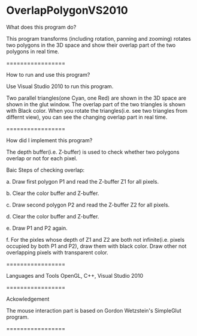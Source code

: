 OverlapPolygonVS2010
================

What does this program do?

This program transforms (including rotation, panning and zooming) rotates two polygons in the 3D space and show their overlap part of the two polygons
in real time.

=================

How to run and use this program?

Use Visual Studio 2010 to run this program. 

Two parallel triangles(one Cyan, one Red) are shown in the 3D space are shown in the glut window. The overlap part of the
two triangles is shown with Black color. When you rotate the triangles(i.e. see two triangles from differnt view), you 
can see the changing overlap part in real time.

=================

How did I implement this program?

The depth buffer(i.e. Z-buffer) is used to check whether two polygons overlap or not for each pixel. 

Baic Steps of checking overlap:

a. Draw first polygon P1 and read the Z-buffer Z1 for all pixels.

b. Clear the color buffer and Z-buffer. 

c. Draw second polygon P2 and read the Z-buffer Z2 for all pixels.

d. Clear the color buffer and Z-buffer. 

e. Draw P1 and P2 again.

f. For the pixles whose depth of Z1 and Z2 are both not infinite(i.e. pixels occupied by both P1 and P2), draw them with
black color. Draw other not overlapping pixels with transparent color.

=================

Languages and Tools 
OpenGL, C++, Visual Studio 2010

=================

Ackowledgement

The mouse interaction part is based on Gordon Wetzstein's SimpleGlut program. 

=================
